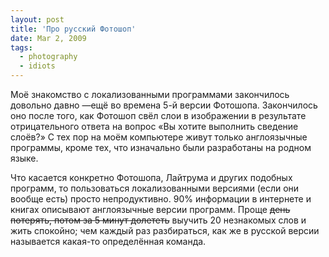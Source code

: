 ```yaml
---
layout: post
title: 'Про русский Фотошоп'
date: Mar 2, 2009
tags:
  - photography
  - idiots
---
```


Моё знакомство с локализованными программами закончилось довольно давно —ещё во времена 5-й версии Фотошопа. Закончилось оно после того, как Фотошоп свёл слои в изображении в результате отрицательного ответа на вопрос «Вы хотите выполнить сведение слоёв?» С тех пор на моём компьютере живут только англоязычные программы, кроме тех, что изначально были разработаны на родном языке.

Что касается конкретно Фотошопа, Лайтрума и других подобных программ, то пользоваться локализованными версиями (если они вообще есть) просто непродуктивно. 90% информации в интернете и книгах описывают англоязычные версии программ. Проще ~~день потерять, потом за 5 минут долететь~~ выучить 20 незнакомых слов и жить спокойно; чем каждый раз разбираться, как же в русской версии называется какая-то определённая команда.
